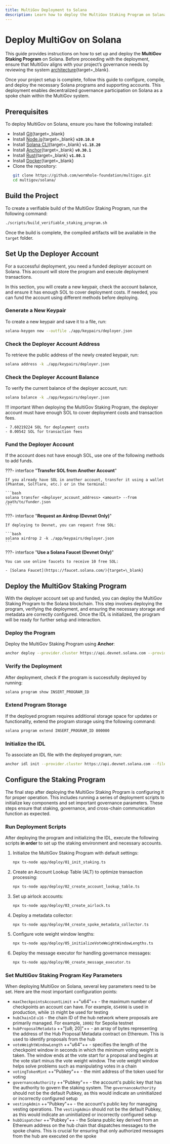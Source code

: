 ```yaml
---
title: MultiGov Deployment to Solana
description: Learn how to deploy the MultiGov Staking Program on Solana, including setup, funding, deployment, and configuration steps. 
---
```


# Deploy MultiGov on Solana  

This guide provides instructions on how to set up and deploy the **MultiGov Staking Program** on Solana. Before proceeding with the deployment, ensure that MultiGov aligns with your project’s governance needs by reviewing the system [architecture](/docs/learn/governance/architecture/){target=\_blank}.

Once your project setup is complete, follow this guide to configure, compile, and deploy the necessary Solana programs and supporting accounts. This deployment enables decentralized governance participation on Solana as a spoke chain within the MultiGov system.  

## Prerequisites 

To deploy MultiGov on Solana, ensure you have the following installed:  

 - Install [Git](https://git-scm.com/downloads){target=\_blank}  
 - Install [Node.js](https://nodejs.org/){target=\_blank} **`v20.10.0`**
 - Install [Solana CLI](https://docs.solana.com/cli/install-solana-cli){target=\_blank} **`v1.18.20`**
 - Install [Anchor](https://www.anchor-lang.com/docs/installation){target=\_blank} **`v0.30.1`**
 - Install [Rust](https://www.rust-lang.org/tools/install){target=\_blank} **`v1.80.1`**
 - Install [Docker](https://www.docker.com/get-started/){target=\_blank}
 - Clone the repository:  
    ```bash
    git clone https://github.com/wormhole-foundation/multigov.git  
    cd multigov/solana/
    ```

## Build the Project

To create a verifiable build of the MultiGov Staking Program, run the following command:    

```bash
./scripts/build_verifiable_staking_program.sh
```

Once the build is complete, the compiled artifacts will be available in the `target` folder.

## Set Up the Deployer Account

For a successful deployment, you need a funded deployer account on Solana. This account will store the program and execute deployment transactions. 

In this section, you will create a new keypair, check the account balance, and ensure it has enough SOL to cover deployment costs. If needed, you can fund the account using different methods before deploying. 

### Generate a New Keypair  

To create a new keypair and save it to a file, run:  

```bash
solana-keygen new --outfile ./app/keypairs/deployer.json
```

### Check the Deployer Account Address  

To retrieve the public address of the newly created keypair, run:  

```bash
solana address -k ./app/keypairs/deployer.json
```

### Check the Deployer Account Balance  

To verify the current balance of the deployer account, run:  

```bash
solana balance -k ./app/keypairs/deployer.json
```

!!! important 
    When deploying the MultiGov Staking Program, the deployer account must have enough SOL to cover deployment costs and transaction fees.

    - 7.60219224 SOL for deployment costs
    - 0.00542 SOL for transaction fees

### Fund the Deployer Account  

If the account does not have enough SOL, use one of the following methods to add funds.  

???- interface "**Transfer SOL from Another Account**"  

    If you already have SOL in another account, transfer it using a wallet (Phantom, Solflare, etc.) or in the terminal:  

    ```bash
    solana transfer <deployer_account_address> <amount> --from /path/to/funder.json
    ```

???- interface "**Request an Airdrop (Devnet Only)**"  

    If deploying to Devnet, you can request free SOL: 

    ```bash
    solana airdrop 2 -k ./app/keypairs/deployer.json
    ```

???- interface "**Use a Solana Faucet (Devnet Only)**"  

    You can use online faucets to receive 10 free SOL:

    - [Solana Faucet](https://faucet.solana.com/){target=\_blank}

## Deploy the MultiGov Staking Program

With the deployer account set up and funded, you can deploy the MultiGov Staking Program to the Solana blockchain. This step involves deploying the program, verifying the deployment, and ensuring the necessary storage and metadata are correctly configured. Once the IDL is initialized, the program will be ready for further setup and interaction.

### Deploy the Program  

Deploy the MultiGov Staking Program using **Anchor**:  

```bash
anchor deploy --provider.cluster https://api.devnet.solana.com --provider.wallet ./app/keypairs/deployer.json
```

### Verify the Deployment  

After deployment, check if the program is successfully deployed by running:  

```bash
solana program show INSERT_PROGRAM_ID
```

### Extend Program Storage  

If the deployed program requires additional storage space for updates or functionality, extend the program storage using the following command:  

```bash
solana program extend INSERT_PROGRAM_ID 800000
```

### Initialize the IDL  

To associate an IDL file with the deployed program, run:  

```bash
anchor idl init --provider.cluster https://api.devnet.solana.com --filepath ./target/idl/staking.json INSERT_PROGRAM_ID
```

## Configure the Staking Program

The final step after deploying the MultiGov Staking Program is configuring it for proper operation. This includes running a series of deployment scripts to initialize key components and set important governance parameters. These steps ensure that staking, governance, and cross-chain communication function as expected.

### Run Deployment Scripts  

After deploying the program and initializing the IDL, execute the following scripts **in order** to set up the staking environment and necessary accounts.  

1. Initialize the MultiGov Staking Program with default settings:

    ```bash
    npx ts-node app/deploy/01_init_staking.ts
    ```

2. Create an Account Lookup Table (ALT) to optimize transaction processing:

    ```bash
    npx ts-node app/deploy/02_create_account_lookup_table.ts
    ```

3. Set up airlock accounts:

    ```bash
    npx ts-node app/deploy/03_create_airlock.ts
    ```

4. Deploy a metadata collector:

    ```bash
    npx ts-node app/deploy/04_create_spoke_metadata_collector.ts
    ```

5. Configure vote weight window lengths:

    ```bash
    npx ts-node app/deploy/05_initializeVoteWeightWindowLengths.ts
    ```

6. Deploy the message executor for handling governance messages:

    ```bash
    npx ts-node app/deploy/06_create_message_executor.ts
    ```

### Set MultiGov Staking Program Key Parameters  

When deploying MultiGov on Solana, several key parameters need to be set. Here are the most important configuration points:  

 - `maxCheckpointsAccountLimit` ++"u64"++ - the maximum number of checkpoints an account can have. For example, `654998` is used in production, while `15` might be used for testing
 - `hubChainId` `u16` - the chain ID of the hub network where proposals are primarily managed. For example, `10002` for Sepolia testnet
 - `hubProposalMetadata` ++"[u8; 20]"++ - an array of bytes representing the address of the Hub Proposal Metadata contract on Ethereum. This is used to identify proposals from the hub 
 - `voteWeightWindowLength` ++"u64"++ - specifies the length of the checkpoint window in seconds in which the minimum voting weight is taken. The window ends at the vote start for a proposal and begins at the vote start minus the vote weight window. The vote weight window helps solve problems such as manipulating votes in a chain 
 - `votingTokenMint` ++"Pubkey"++ - the mint address of the token used for voting  
 - `governanceAuthority` ++"Pubkey"++ - the account's public key that has the authority to govern the staking system. The `governanceAuthority` should not be the default Pubkey, as this would indicate an uninitialized or incorrectly configured setup
 - `vestingAdmin` ++"Pubkey"++ - the account's public key for managing vesting operations. The `vestingAdmin` should not be the default Pubkey, as this would indicate an uninitialized or incorrectly configured setup
 - `hubDispatcher` ++"Pubkey"++ - the Solana public key derived from an Ethereum address on the hub chain that dispatches messages to the spoke chains. This is crucial for ensuring that only authorized messages from the hub are executed on the spoke
